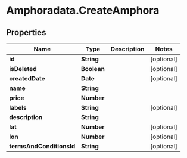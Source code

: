 # Amphoradata.CreateAmphora

## Properties

Name | Type | Description | Notes
------------ | ------------- | ------------- | -------------
**id** | **String** |  | [optional] 
**isDeleted** | **Boolean** |  | [optional] 
**createdDate** | **Date** |  | [optional] 
**name** | **String** |  | 
**price** | **Number** |  | 
**labels** | **String** |  | [optional] 
**description** | **String** |  | 
**lat** | **Number** |  | [optional] 
**lon** | **Number** |  | [optional] 
**termsAndConditionsId** | **String** |  | [optional] 


